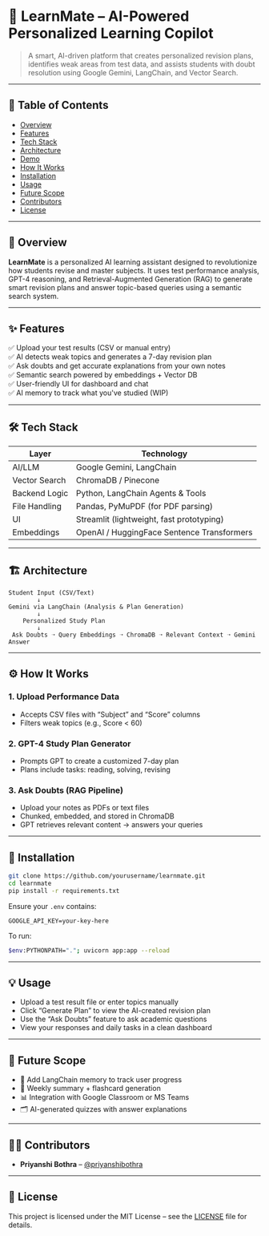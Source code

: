 # 🚀 LearnMate – AI-Powered Personalized Learning Copilot

> A smart, AI-driven platform that creates personalized revision plans, identifies weak areas from test data, and assists students with doubt resolution using Google Gemini, LangChain, and Vector Search.

---

## 📌 Table of Contents

- [Overview](#overview)
- [Features](#features)
- [Tech Stack](#tech-stack)
- [Architecture](#architecture)
- [Demo](#demo)
- [How It Works](#how-it-works)
- [Installation](#installation)
- [Usage](#usage)
- [Future Scope](#future-scope)
- [Contributors](#contributors)
- [License](#license)

---

## 🧠 Overview

**LearnMate** is a personalized AI learning assistant designed to revolutionize how students revise and master subjects. It uses test performance analysis, GPT-4 reasoning, and Retrieval-Augmented Generation (RAG) to generate smart revision plans and answer topic-based queries using a semantic search system.

---

## ✨ Features

✅ Upload your test results (CSV or manual entry)  
✅ AI detects weak topics and generates a 7-day revision plan  
✅ Ask doubts and get accurate explanations from your own notes  
✅ Semantic search powered by embeddings + Vector DB  
✅ User-friendly UI for dashboard and chat  
✅ AI memory to track what you've studied (WIP)

---

## 🛠️ Tech Stack

| Layer             | Technology                                      |
|------------------|-------------------------------------------------|
| AI/LLM            | Google Gemini, LangChain                         |
| Vector Search     | ChromaDB / Pinecone                            |
| Backend Logic     | Python, LangChain Agents & Tools               |
| File Handling     | Pandas, PyMuPDF (for PDF parsing)              |
| UI                | Streamlit (lightweight, fast prototyping)      |
| Embeddings        | OpenAI / HuggingFace Sentence Transformers     |

---

## 🏗️ Architecture

```
Student Input (CSV/Text)
        ↓
Gemini via LangChain (Analysis & Plan Generation)
        ↓
    Personalized Study Plan
        ↓
 Ask Doubts ➝ Query Embeddings ➝ ChromaDB ➝ Relevant Context ➝ Gemini Answer
```

---


## ⚙️ How It Works

### 1. Upload Performance Data
- Accepts CSV files with “Subject” and “Score” columns
- Filters weak topics (e.g., Score < 60)

### 2. GPT-4 Study Plan Generator
- Prompts GPT to create a customized 7-day plan
- Plans include tasks: reading, solving, revising

### 3. Ask Doubts (RAG Pipeline)
- Upload your notes as PDFs or text files
- Chunked, embedded, and stored in ChromaDB
- GPT retrieves relevant content → answers your queries

---

## 🚀 Installation

```bash
git clone https://github.com/yourusername/learnmate.git
cd learnmate
pip install -r requirements.txt
```

Ensure your `.env` contains:
```
GOOGLE_API_KEY=your-key-here
```

To run:

```bash
$env:PYTHONPATH="."; uvicorn app:app --reload
```

---

## 💡 Usage

- Upload a test result file or enter topics manually
- Click “Generate Plan” to view the AI-created revision plan
- Use the “Ask Doubts” feature to ask academic questions
- View your responses and daily tasks in a clean dashboard

---

## 🔮 Future Scope

- 🧠 Add LangChain memory to track user progress
- 📘 Weekly summary + flashcard generation
- 📊 Integration with Google Classroom or MS Teams
- 🗂️ AI-generated quizzes with answer explanations

---

## 👩‍💻 Contributors

- **Priyanshi Bothra** – [@priyanshibothra](https://github.com/priyanshibothra)

---

## 📄 License

This project is licensed under the MIT License – see the [LICENSE](LICENSE) file for details.
